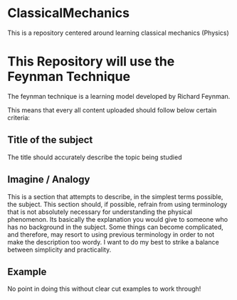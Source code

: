 # ClassicalMechanics
This is a repository centered around learning classical mechanics (Physics)


# This Repository will use the Feynman Technique
The feynman technique is a learning model developed by Richard Feynman.

This means that every all content uploaded should follow below certain criteria:


## Title of the subject
The title should accurately describe the topic being studied

## Imagine / Analogy
This is a section that attempts to describe, in the simplest terms possible, the subject. This section should, if possible, refrain from using terminology that is not absolutely necessary for understanding the physical phenomenon. Its basically the explanation you would give to someone who has no background in the subject. Some things can become complicated, and therefore, may resort to using previous terminology in order to not make the description too wordy. I want to do my best to strike a balance between simplicity and practicality.

## Example
No point in doing this without clear cut examples to work through!
